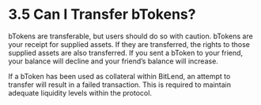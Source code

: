 # 3.5 Can I Transfer bTokens?

bTokens are transferable, but users should do so with caution. bTokens are your receipt for supplied assets. If they are transferred, the rights to those supplied assets are also transferred. If you sent a bToken to your friend, your balance will decline and your friend’s balance will increase.

If a bToken has been used as collateral within BitLend, an attempt to transfer will result in a failed transaction. This is required to maintain adequate liquidity levels within the protocol.
